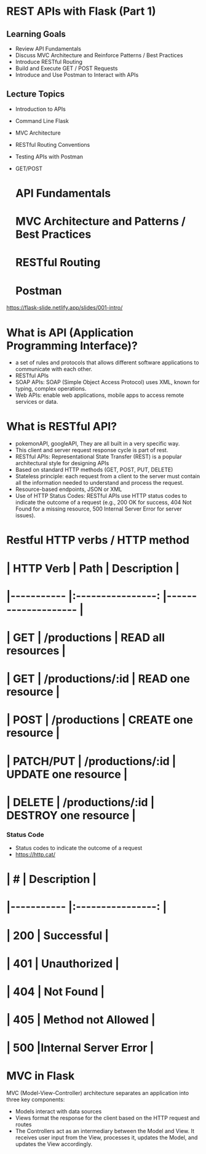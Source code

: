 # REST APIs with Flask (Part 1)

## Learning Goals
- Review API Fundamentals
- Discuss MVC Architecture and Reinforce Patterns / Best Practices
- Introduce RESTful Routing
- Build and Execute GET / POST Requests
- Introduce and Use Postman to Interact with APIs


## Lecture Topics
- Introduction to APIs
- Command Line Flask
- MVC Architecture
- RESTful Routing Conventions
- Testing APIs with Postman
- GET/POST


    # API Fundamentals
    # MVC Architecture and Patterns / Best Practices
    # RESTful Routing
    # Postman

https://flask-slide.netlify.app/slides/001-intro/

# What is API (Application Programming Interface)?
- a set of rules and protocols that allows different software applications to communicate with each other.
- RESTful APIs 
- SOAP APIs: SOAP (Simple Object Access Protocol) uses XML, known for typing, complex operations.
- Web APIs: enable web applications, mobile apps to access remote services or data.

# What is RESTful API?
- pokemonAPI, googleAPI, They are all built in a very specific way. 
- This client and server request response cycle is part of rest.
- RESTful APIs: Representational State Transfer (REST) is a popular architectural style for designing APIs
- Based on standard HTTP methods (GET, POST, PUT, DELETE) 
- Stateless principle: each request from a client to the server must contain all the information needed to understand and process the request.
- Resource-based endpoints, JSON or XML
- Use of HTTP Status Codes: RESTful APIs use HTTP status codes to indicate the outcome of a request (e.g., 200 OK for success, 404 Not Found for a missing resource, 500 Internal Server Error for server issues).

# Restful HTTP verbs / HTTP method

# | HTTP Verb 	|       Path       	| Description        	|
# |-----------	|:----------------:	|--------------------	|
# | GET       	|   /productions   	| READ all resources 	|
# | GET       	| /productions/:id 	| READ one resource   	|
# | POST      	|   /productions   	| CREATE one resource 	|
# | PATCH/PUT 	| /productions/:id 	| UPDATE one resource	|
# | DELETE    	| /productions/:id 	| DESTROY one resource 	|


### Status Code
- Status codes to indicate the outcome of a request
- https://http.cat/

# | #        	|    Description       	|   
# |-----------	|:----------------:	    |
# | 200       	|   Successful  	    |   
# | 401       	|   Unauthorized 	    |   
# | 404      	|   Not Found   	    |   
# | 405      	| Method not Allowed    |   
# | 500     	|Internal Server Error  | 

# MVC in Flask
MVC (Model-View-Controller) architecture separates an application into three key components: 
- Models interact with data sources
- Views format the response for the client based on the HTTP request and routes
- The Controllers act as an intermediary between the Model and View. It receives user input from the View, processes it, updates the Model, and updates the View accordingly.